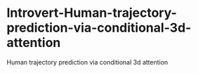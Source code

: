 # Introvert-Human-trajectory-prediction-via-conditional-3d-attention
Human trajectory prediction via conditional 3d attention
